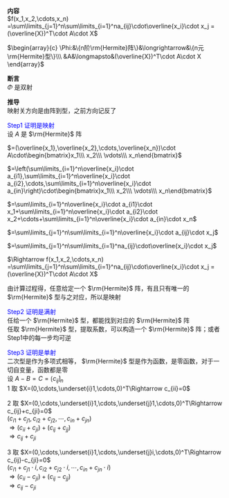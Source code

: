 **内容**  
 $f(x_1,x_2,\cdots,x_n)  
=\sum\limits_{j=1}^n\sum\limits_{i=1}^na_{ij}\cdot\overline{x_i}\cdot x_j  
=(\overline{X})^T\cdot A\cdot X$   
  
 $\begin{array}{c}  
\Phi:&\{n阶\rm{Hermite}阵\}&\longrightarrow&\{n元\rm{Hermite}型\}\\\   
&A&\longmapsto&(\overline{X})^T\cdot A\cdot X  
\end{array}$   
  
**断言**  
 $\Phi$ 是双射  
  
**推导**  
映射关方向是由阵到型，之前方向记反了  
  
<font color=blue>Step1 证明是映射</font>  
设 $A$ 是 $\rm{Hermite}$ 阵  
  
 $=(\overline{x_1},\overline{x_2},\cdots,\overline{x_n})\cdot A\cdot\begin{bmatrix}x_1\\\ x_2\\\ \vdots\\\ x_n\end{bmatrix}$   
  
 $=\left(\sum\limits_{i=1}^n\overline{x_i}\cdot a_{i1},\sum\limits_{i=1}^n\overline{x_i}\cdot a_{i2},\cdots,\sum\limits_{i=1}^n\overline{x_i}\cdot a_{in}\right)\cdot\begin{bmatrix}x_1\\\ x_2\\\ \vdots\\\ x_n\end{bmatrix}$   
  
 $=\sum\limits_{i=1}^n\overline{x_i}\cdot a_{i1}\cdot x_1+\sum\limits_{i=1}^n\overline{x_i}\cdot a_{i2}\cdot x_2+\cdots+\sum\limits_{i=1}^n\overline{x_i}\cdot a_{in}\cdot x_n$   
  
 $=\sum\limits_{j=1}^n\sum\limits_{i=1}^n\overline{x_i}\cdot a_{ij}\cdot x_j$   
  
 $=\sum\limits_{j=1}^n\sum\limits_{i=1}^na_{ij}\cdot\overline{x_i}\cdot x_j$   
  
 $\Rightarrow f(x_1,x_2,\cdots,x_n)  
=\sum\limits_{j=1}^n\sum\limits_{i=1}^na_{ij}\cdot\overline{x_i}\cdot x_j  
=(\overline{X})^T\cdot A\cdot X$   
  
由计算过程得，任意给定一个 $\rm{Hermite}$ 阵，有且只有唯一的 $\rm{Hermite}$ 型与之对应，所以是映射  
  
<font color=blue>Step2 证明是满射</font>  
任给一个 $\rm{Hermite}$ 型，都能找到对应的 $\rm{Hermite}$ 阵  
任取 $\rm{Hermite}$ 型，提取系数，可以构造一个 $\rm{Hermite}$ 阵；或者Step1中的每一步均可逆  
  
<font color=blue>Step3 证明是单射</font>  
二次型是作为多项式相等， $\rm{Hermite}$ 型是作为函数，是零函数，对于一切自变量，函数都是零  
设 $A-B=C=\lgroup c_{ij}\rgroup_{n}$   
1 取 $X=(0,\cdots,\underset{i}1,\cdots,0)^T\Rightarrow c_{ii}=0$   
  
2 取 $X=(0,\cdots,\underset{i}1,\cdots,\underset{j}1,\cdots,0)^T\Rightarrow c_{ij}+c_{ji}=0$   
 $(c_{i1}+c_{j1},c_{i2}+c_{j2},\cdots,c_{in}+c_{jn})$   
 $\Rightarrow(c_{ii}+c_{ji})+(c_{ij}+c_{jj})$   
 $\Rightarrow c_{ij}+c_{ji}$   
  
3 取 $X=(0,\cdots,\underset{i}1,\cdots,\underset{j}i,\cdots,0)^T\Rightarrow c_{ij}-c_{ji}=0$   
 $(c_{i1}+c_{j1}\cdot i,c_{i2}+c_{j2}\cdot i,\cdots,c_{in}+c_{jn}\cdot i)$   
 $\Rightarrow(c_{ii}-c_{ji})+(c_{ij}-c_{jj})$   
 $\Rightarrow c_{ij}-c_{ji}$   
